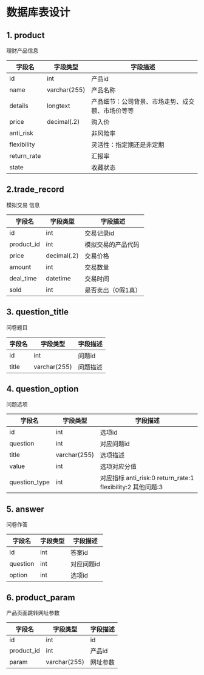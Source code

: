 # 数据库表设计

## 1. product

理财产品信息

| 字段名         | 字段类型         | 字段描述                     |
|-------------|--------------|--------------------------|
| id          | int          | 产品id                     |
| name        | varchar(255) | 产品名称                     |
| details     | longtext     | 产品细节：公司背景、市场走势、成交额、市场价等等 |
| price       | decimal(.2)  | 购入价                      |
| anti_risk   |              | 非风险率                     |
| flexibility |              | 灵活性：指定期还是非定期             |
| return_rate |              | 汇报率                      |
| state       |              | 收藏状态                     |

## 2.trade_record

模拟交易 信息

| 字段名        | 字段类型        | 字段描述       |
|------------|-------------|------------|
| id         | int         | 交易记录id     |
| product_id | int         | 模拟交易的产品代码  |
| price      | decimal(.2) | 交易价格       |
| amount     | int         | 交易数量       |
| deal_time  | datetime    | 交易时间       |
| sold       | int         | 是否卖出（0假1真） |

## 3. question_title

问卷题目

| 字段名   | 字段类型         | 字段描述 |
|-------|--------------|------|
| id    | int          | 问题id |
| title | varchar(255) | 问题描述 |

## 4. question_option

问题选项

| 字段名           | 字段类型         | 字段描述                                                |
|---------------|--------------|-----------------------------------------------------|
| id            | int          | 选项id                                                |
| question      | int          | 对应问题id                                              |
| title         | varchar(255) | 选项描述                                                |
| value         | int          | 选项对应分值                                              |
| question_type | int          | 对应指标 anti_risk:0 return_rate:1 flexibility:2 其他问题:3 |

## 5. answer

问卷作答

| 字段名      | 字段类型 | 字段描述   |
|----------|------|--------|
| id       | int  | 答案id   |
| question | int  | 对应问题id |
| option   | int  | 选项id   |

## 6. product_param
产品页面跳转网址参数

| 字段名        | 字段类型        | 字段描述 |
|------------|-------------|------|
| id         | int         | id   |
| product_id | int         | 产品id |
| param      | varchar(255) | 网址参数 |

